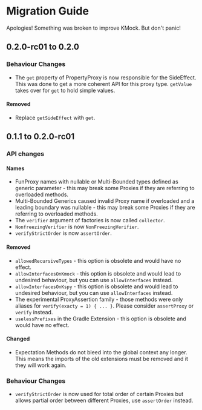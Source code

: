# Migration Guide
Apologies! Something was broken to improve KMock.
But don't panic!

## 0.2.0-rc01 to 0.2.0
### Behaviour Changes

* The `get` property of PropertyProxy is now responsible for the SideEffect.
This was done to get a more coherent API for this proxy type.
`getValue` takes over for `get` to hold simple values.

#### Removed

* Replace `getSideEffect` with `get`.

## 0.1.1 to 0.2.0-rc01
### API changes
#### Names

* FunProxy names with nullable or Multi-Bounded types defined as generic parameter - this may break some Proxies if they are referring to overloaded methods.
* Multi-Bounded Generics caused invalid Proxy name if overloaded and a leading boundary was nullable - this may break some Proxies if they are referring to overloaded methods.
* The `verifier` argument of factories is now called `collector`.
* `NonfreezingVerifier` is now `NonFreezingVerifier`.
* `verifyStrictOrder` is now `assertOrder`.

#### Removed

* `allowedRecursiveTypes` - this option is obsolete and would have no effect.
* `allowInterfacesOnKmock` - this option is obsolete and would lead to undesired behaviour, but you can use `allowInterfaces` instead.
* `allowInterfacesOnKspy` - this option is obsolete and would lead to undesired behaviour, but you can use `allowInterfaces` instead.
* The experimental ProxyAssertion family - those methods were only aliases for `verify(exacty = 1) { ... }`. Please consider `assertProxy` or `verify` instead.
* `uselessPrefixes` in the Gradle Extension - this option is obsolete and would have no effect.

#### Changed

* Expectation Methods do not bleed into the global context any longer. This means the imports of the old extensions must be removed and it they will work again.

### Behaviour Changes

* `verifyStrictOrder` is now used for total order of certain Proxies but allows partial order between different Proxies, use `assertOrder` instead.
